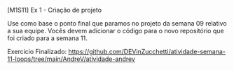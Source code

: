 [M1S11] Ex 1 - Criação de projeto

Use como base o ponto final que paramos no projeto da semana 09 relativo a sua equipe. Vocês devem adicionar o código para o novo repositório que foi criado para a semana 11.

Exercicio Finalizado:
https://github.com/DEVinZucchetti/atividade-semana-11-loops/tree/main/AndreV/atividade-andrev
